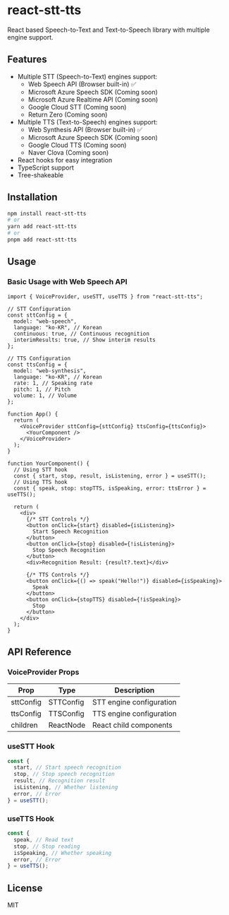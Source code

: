 # react-stt-tts

React based Speech-to-Text and Text-to-Speech library with multiple engine support.

## Features

- Multiple STT (Speech-to-Text) engines support:
  - Web Speech API (Browser built-in) ✅
  - Microsoft Azure Speech SDK (Coming soon)
  - Microsoft Azure Realtime API (Coming soon)
  - Google Cloud STT (Coming soon)
  - Return Zero (Coming soon)
- Multiple TTS (Text-to-Speech) engines support:
  - Web Synthesis API (Browser built-in) ✅
  - Microsoft Azure Speech SDK (Coming soon)
  - Google Cloud TTS (Coming soon)
  - Naver Clova (Coming soon)
- React hooks for easy integration
- TypeScript support
- Tree-shakeable

## Installation

```bash
npm install react-stt-tts
# or
yarn add react-stt-tts
# or
pnpm add react-stt-tts
```

## Usage

### Basic Usage with Web Speech API

```tsx
import { VoiceProvider, useSTT, useTTS } from "react-stt-tts";

// STT Configuration
const sttConfig = {
  model: "web-speech",
  language: "ko-KR", // Korean
  continuous: true, // Continuous recognition
  interimResults: true, // Show interim results
};

// TTS Configuration
const ttsConfig = {
  model: "web-synthesis",
  language: "ko-KR", // Korean
  rate: 1, // Speaking rate
  pitch: 1, // Pitch
  volume: 1, // Volume
};

function App() {
  return (
    <VoiceProvider sttConfig={sttConfig} ttsConfig={ttsConfig}>
      <YourComponent />
    </VoiceProvider>
  );
}

function YourComponent() {
  // Using STT hook
  const { start, stop, result, isListening, error } = useSTT();
  // Using TTS hook
  const { speak, stop: stopTTS, isSpeaking, error: ttsError } = useTTS();

  return (
    <div>
      {/* STT Controls */}
      <button onClick={start} disabled={isListening}>
        Start Speech Recognition
      </button>
      <button onClick={stop} disabled={!isListening}>
        Stop Speech Recognition
      </button>
      <div>Recognition Result: {result?.text}</div>

      {/* TTS Controls */}
      <button onClick={() => speak("Hello!")} disabled={isSpeaking}>
        Speak
      </button>
      <button onClick={stopTTS} disabled={!isSpeaking}>
        Stop
      </button>
    </div>
  );
}
```

## API Reference

### VoiceProvider Props

| Prop      | Type      | Description              |
| --------- | --------- | ------------------------ |
| sttConfig | STTConfig | STT engine configuration |
| ttsConfig | TTSConfig | TTS engine configuration |
| children  | ReactNode | React child components   |

### useSTT Hook

```typescript
const {
  start, // Start speech recognition
  stop, // Stop speech recognition
  result, // Recognition result
  isListening, // Whether listening
  error, // Error
} = useSTT();
```

### useTTS Hook

```typescript
const {
  speak, // Read text
  stop, // Stop reading
  isSpeaking, // Whether speaking
  error, // Error
} = useTTS();
```

## License

MIT
